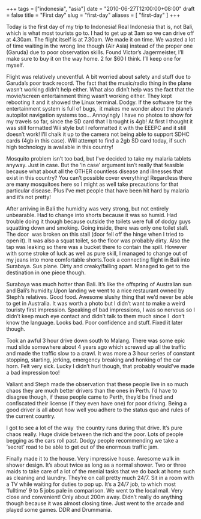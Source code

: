 +++
tags = ["indonesia", "asia"]
date = "2010-06-27T12:00:00+08:00"
draft = false
title = "First day"
slug = "first-day"
aliases = [
	"first-day"
]
+++

Today is the first day of my trip to Indonesia! Real Indonesia that is, not Bali, which is what most tourists go to. I had to get up at 3am so we can drive off at 4.30am. The flight itself is at 7.30am. We made it on time. We wasted a lot of time waiting in the wrong line though (Air Asia) instead of the proper one (Garuda) due to poor observation skills. Found Victor’s Jagermeister, I’ll make sure to buy it on the way home. 2 for $60 I think. I’ll keep one for myself.

Flight was relatively uneventful. A bit worried about safety and stuff due to Garuda’s poor track record. The fact that the music/radio thing in the plane wasn’t working didn’t help either. What also didn’t help was the fact that the movie/screen entertainment thing wasn’t working either. They kept rebooting it and it showed the Linux terminal. Dodgy. If the software for the entertainment system is full of bugs,  it makes me wonder about the plane’s autopilot navigation systems too… Annoyingly I have no photos to show for my travels so far, since the SD card that I brought is 4gb! At first I thought it was still formatted Wii style but I reformatted it with the EEEPC and it still doesn’t work! I’ll chalk it up to the camera not being able to support SDHC cards (4gb in this case). Will attempt to find a 2gb SD card today, if such high technology is available in this country!

Mosquito problem isn’t too bad, but I’ve decided to take my malaria tablets anyway. Just in case. But the ‘in case’ argument isn’t really that feasible because what about all the OTHER countless disease and illnesses that exist in this country? You can’t possible cover everything! Regardless there are many mosquitoes here so I might as well take precautions for that particular disease. Plus I’ve met people that have been hit hard by malaria and it’s not pretty!

After arriving in Bali the humidity was very strong, but not entirely unbearable. Had to change into shorts because it was so humid. Had trouble doing it though because outside the toilets were full of dodgy guys squatting down and smoking. Going inside, there was only one toilet stall. The door  was broken on this stall (door fell off the hinge when I tried to open it). It was also a squat toilet, so the floor was probably dirty. Also the tap was leaking so there was a bucket there to contain the spill. However with some stroke of luck as well as pure skill, I managed to change out of my jeans into more comfortable shorts.Took a connecting flight in Bali into Surabaya. Sus plane. Dirty and creaky/falling apart. Managed to get to the destination in one piece though. 

Surabaya was much hotter than Bali. It’s like the offspring of Australian sun and Bali’s humidity.Upon landing we went to a nice restaurant owned by Steph’s relatives. Good food. Awesome slushy thing that we’d never be able to get in Australia. It was worth a photo but I didn’t want to make a weird touristy first impression. Speaking of bad impressions, I was so nervous so I didn’t keep much eye contact and didn’t talk to them much since I  don’t know the language. Looks bad. Poor confidence and stuff. Fixed it later though.

Took an awful 3 hour drive down south to Malang. There was some epic mud slide somewhere about 4 years ago which screwed up all the traffic and made the traffic slow to a crawl. It was more a 3 hour series of constant stopping, starting, jerking, emergency breaking and honking of the car horn. Felt very sick. Lucky I didn’t hurl though, that probably would’ve made a bad impression too! 

Valiant and Steph made the observation that these people live in so much chaos they are much better drivers than the ones in Perth. I’d have to disagree though, if these people came to Perth, they’d be fined and confiscated their license (if they even have one) for poor driving. Being a good driver is all about how well you adhere to the status quo and rules of the current country.

I got to see a lot of the way  the country runs during that drive. It’s pure chaos really. Huge divide between the rich and the poor. Lots of people begging as the cars roll past. Dodgy people recommending we take a ‘secret’ road to be able to get out of the enormous traffic jam.

Finally made it to the house. Very impressive house. Awesome walk in shower design. It’s about twice as long as a normal shower. Two or three maids to take care of a lot of the menial tasks that we do back at home such as cleaning and laundry. They’re on call pretty much 24/7. Sit in a room with a TV while waiting for duties to pop up. It’s a 24/7 job, to which most ‘fulltime’ 9 to 5 jobs pale in comparison. We went to the local mall. Very close and convenient! Only about 200m away. Didn’t really do anything though because it was almost closing time. Just went to the arcade and played some games. DDR and Drummania.


